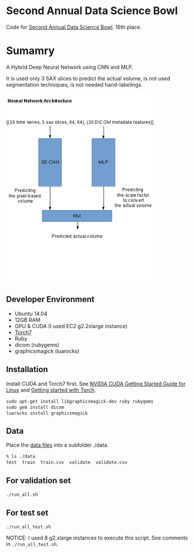 # Second Annual Data Science Bowl

Code for [Second Annual Data Science Bowl](). 16th place.

# Sumamry

A Hybrid Deep Neural Network using CNN and MLP.

It is used only 3 SAX slices to predict the actual volume, is not used segmentation techniques, is not needed hand-labelings.

![neural network](./figure.png)

## Developer Environment

- Ubuntu 14.04
- 12GB RAM 
- GPU & CUDA (I used EC2 g2.2xlarge instance)
- [Torch7](http://torch.ch/)
- Ruby
- dicom (rubygems)
- graphicsmagick (luarocks)

## Installation

Install CUDA and Torch7 first. See [NVIDIA CUDA Getting Started Guide for Linux](http://docs.nvidia.com/cuda/cuda-getting-started-guide-for-linux/#abstract) and [Getting started with Torch](http://torch.ch/docs/getting-started.html).

```
sudo apt-get install libgraphicsmagick-dev ruby rubygems
sudo gem install dicom
luarocks install graphicsmagick
```

## Data

Place the [data files](https://www.kaggle.com/c/second-annual-data-science-bowl/data) into a subfolder ./data.

```
% ls ./data
test  train  train.csv  validate  validate.csv
```

## For validation set

    ./run_all.sh

## For test set

    ./run_all_test.sh

NOTICE: I used 8 g2.xlarge instances to execute this script. See comments in `./run_all_test.sh`.
